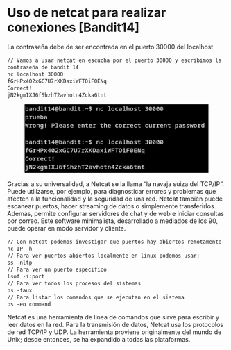 # Uso de netcat para realizar conexiones \[Bandit14]

La contraseña debe de ser encontrada en el puerto 30000 del localhost

```
// Vamos a usar netcat en escucha por el puerto 30000 y escribimos la contraseña de bandit 14
nc localhost 30000
fGrHPx402xGC7U7rXKDaxiWFTOiF0ENq
Correct!
jN2kgmIXJ6fShzhT2avhotn4Zcka6tnt
```

<div align="left">

<figure><img src="../../../.gitbook/assets/image (1) (1) (1) (1) (1) (1) (1) (1).png" alt=""><figcaption></figcaption></figure>

</div>

Gracias a su universalidad, a Netcat se la llama “la navaja suiza del TCP/IP”. Puede utilizarse, por ejemplo, para diagnosticar errores y problemas que afecten a la funcionalidad y la seguridad de una red. Netcat también puede escanear puertos, hacer streaming de datos o simplemente transferirlos. Además, permite configurar servidores de chat y de web e iniciar consultas por correo. Este software minimalista, desarrollado a mediados de los 90, puede operar en modo servidor y cliente.

```
// Con netcat podemos investigar que puertos hay abiertos remotamente
nc IP -h
// Para ver puertos abiertos localmente en linux podemos usar:
ss -nltp
// Para ver un puerto especifico
lsof -i:port
// Para ver todos los procesos del sistemas
ps -faux
// Para listar los comandos que se ejecutan en el sistema
ps -eo command
```

Netcat es una herramienta de línea de comandos que sirve para escribir y leer datos en la red. Para la transmisión de datos, Netcat usa los protocolos de red TCP/IP y UDP. La herramienta proviene originalmente del mundo de Unix; desde entonces, se ha expandido a todas las plataformas.

